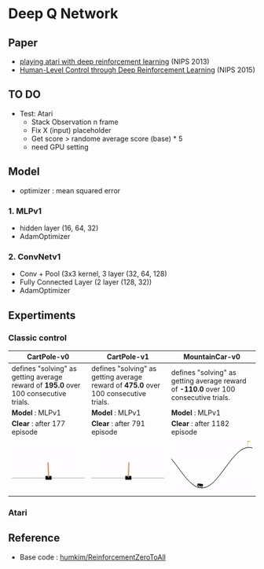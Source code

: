 # Deep Q Network
## Paper
- [playing atari with deep reinforcement learning](https://www.cs.toronto.edu/~vmnih/docs/dqn.pdf) (NIPS 2013)
- [Human-Level Control through Deep Reinforcement Learning](https://www.nature.com/nature/journal/v518/n7540/full/nature14236.html) (NIPS 2015)


## TO DO

- Test: Atari
	- Stack Observation n frame
	- Fix X (input) placeholder
	- Get score > randome average score (base) * 5
	- need GPU setting

## Model

- optimizer : mean squared error

### 1. MLPv1

- hidden layer (16, 64, 32)
- AdamOptimizer

### 2. ConvNetv1

- Conv + Pool (3x3 kernel, 3 layer (32, 64, 128)
- Fully Connected Layer (2 layer (128, 32))
- AdamOptimizer

## Expertiments

### Classic control

| CartPole-v0 | CartPole-v1 | MountainCar-v0 |
| ------- | ----------- | ------------ |
| defines "solving" as getting average reward of **195.0** over 100 consecutive trials. | defines "solving" as getting average reward of **475.0** over 100 consecutive trials. | defines "solving" as getting average reward of **-110.0** over 100 consecutive trials. |
| **Model** : MLPv1 | **Model** : MLPv1 | **Model** : MLPv1 |
| **Clear** : after 177 episode | **Clear** : after 791 episode | **Clear** : after 1182 episode |  
| ![images](images/CartPole-v0.gif) | ![images](images/CartPole-v1.gif) | ![images](images/MountainCar-v0.gif) |

### Atari




## Reference

- Base code : [humkim/ReinforcementZeroToAll](https://github.com/hunkim/ReinforcementZeroToAll/blob/master/07_3_dqn_2015_cartpole.py)
